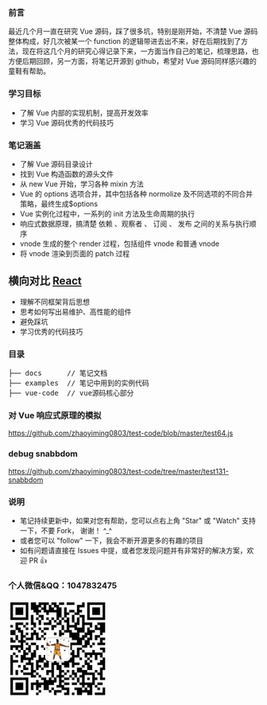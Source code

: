 ### 前言

最近几个月一直在研究 Vue 源码，踩了很多坑，特别是刚开始，不清楚 Vue 源码整体构成，好几次被某一个 function 的逻辑带进去出不来，好在后期找到了方法，现在将这几个月的研究心得记录下来，一方面当作自己的笔记，梳理思路，也方便后期回顾，另一方面，将笔记开源到 github，希望对 Vue 源码同样感兴趣的童鞋有帮助。

### 学习目标

- 了解 Vue 内部的实现机制，提高开发效率
- 学习 Vue 源码优秀的代码技巧

### 笔记涵盖

- 了解 Vue 源码目录设计
- 找到 Vue 构造函数的源头文件
- 从 new Vue 开始，学习各种 mixin 方法
- Vue 的 options 选项合并，其中包括各种 normolize 及不同选项的不同合并策略，最终生成\$options
- Vue 实例化过程中，一系列的 init 方法及生命周期的执行
- 响应式数据原理，搞清楚 依赖 、观察者 、 订阅 、 发布 之间的关系与执行顺序
- vnode 生成的整个 render 过程，包括组件 vnode 和普通 vnode
- 将 vnode 渲染到页面的 patch 过程

## 横向对比 [React](https://github.com/zhaoyiming0803/into-react18)

- 理解不同框架背后思想
- 思考如何写出易维护、高性能的组件
- 避免踩坑
- 学习优秀的代码技巧

### 目录

<pre>
├── docs      // 笔记文档
├── examples  // 笔记中用到的实例代码
├── vue-code  // vue源码核心部分
</pre>

### 对 Vue 响应式原理的模拟

https://github.com/zhaoyiming0803/test-code/blob/master/test64.js

### debug snabbdom

https://github.com/zhaoyiming0803/test-code/tree/master/test131-snabbdom

### 说明

- 笔记持续更新中，如果对您有帮助，您可以点右上角 "Star" 或 "Watch" 支持一下，不要 Fork， 谢谢！ ^\_^
- 或者您可以 "follow" 一下，我会不断开源更多的有趣的项目
- 如有问题请直接在 Issues 中提，或者您发现问题并有非常好的解决方案，欢迎 PR 👍

### 个人微信&QQ：1047832475
<img src="https://github.com/zhaoyiming0803/zhaoyiming0803/raw/master/wechat.jpeg" width="200" height="200">

